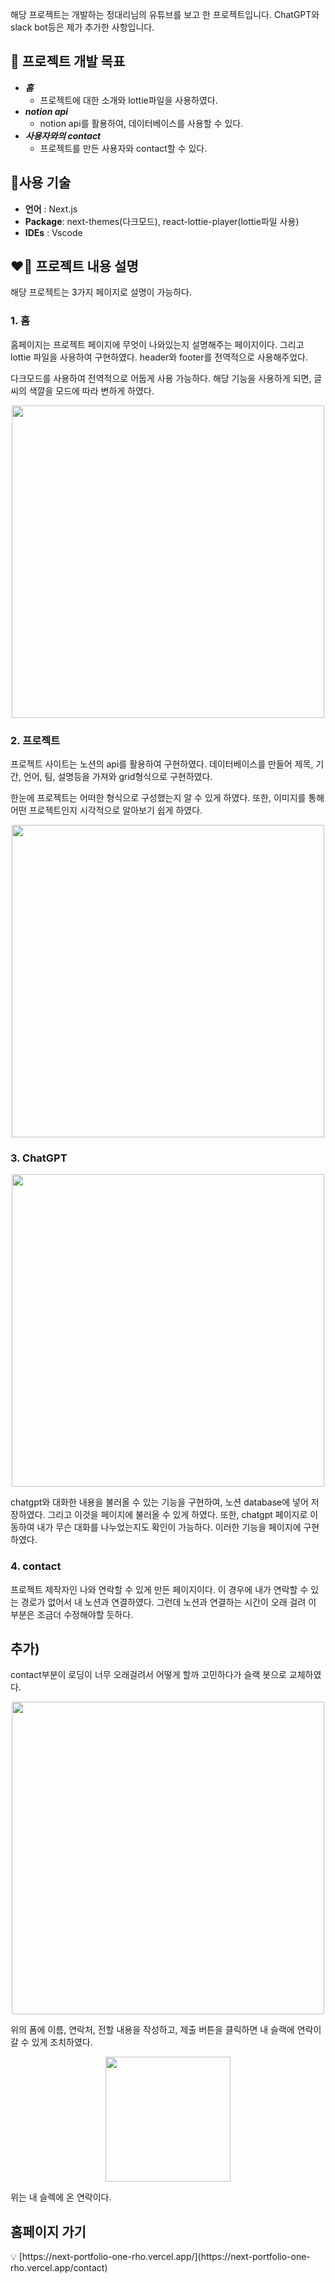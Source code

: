해당 프로젝트는 개발하는 정대리님의 유튜브를 보고 한 프로젝트입니다. ChatGPT와 slack bot등은 제가 추가한 사항입니다. 

## 🤩 프로젝트 개발 목표

- ***홈***
    - 프로젝트에 대한 소개와 lottie파일을 사용하였다.
- ***notion api***
    - notion api를 활용하여, 데이터베이스를 사용할 수 있다.
- ***사용자와의 contact***
    - 프로젝트를 만든 사용자와 contact할 수 있다.

## 🤔**사용 기술**

- **언어** : Next.js
- **Package**: next-themes(다크모드), react-lottie-player(lottie파일 사용)
- **IDEs** : Vscode

## ❤️‍🔥 프로젝트 내용 설명

해당 프로젝트는 3가지 페이지로 설명이 가능하다. 

### 1. 홈

홈페이지는 프로젝트 페이지에 무엇이 나와있는지 설명해주는 페이지이다. 그리고 lottie 파일을 사용하여 구현하였다. header와 footer를 전역적으로 사용해주었다. 

다크모드를 사용하여 전역적으로 어둡게 사용 가능하다. 해당 기능을 사용하게 되면, 글씨의 색깔을 모드에 따라 변하게 하였다.

<p align="center"><img src="https://github.com/Uheeking/Next_portfolio/assets/90121929/1e935961-b8b5-4f0f-92a9-a9145a79efac" height="500px"></p>


### 2. 프로젝트

프로젝트 사이트는 노션의 api를 활용하여 구현하였다. 데이터베이스를 만들어 제목, 기간, 언어, 팀, 설명등을 가져와 grid형식으로 구현하였다. 

한눈에 프로젝트는 어떠한 형식으로 구성했는지 알 수 있게 하였다. 또한, 이미지를 통해 어떤 프로젝트인지 시각적으로 알아보기 쉽게 하였다.
<p align="center"><img src="https://user-images.githubusercontent.com/90121929/230699848-09fc2b86-0048-4ba0-8148-2de7ce02ce25.png" height="500px"></p>

### 3. ChatGPT
<p align="center"><img src="https://user-images.githubusercontent.com/90121929/231706370-426e9ed3-e1d9-4f7a-8994-025be8a86342.png" height="500px"></p>
chatgpt와 대화한 내용을 불러올 수 있는 기능을 구현하여, 노션 database에 넣어 저장하였다. 그리고 이것을 페이지에 불러올 수 있게 하였다. 또한, chatgpt 페이지로 이동하여 내가 무슨 대화를 나누었는지도 확인이 가능하다. 이러한 기능을 페이지에 구현하였다. 

### 4. contact

프로젝트 제작자인 나와 연락할 수 있게 만든 페이지이다. 이 경우에 내가 연락할 수 있는 경로가 없어서 내 노션과 연결하였다. 그런데 노션과 연결하는 시간이 오래 걸려 이 부분은 조금더 수정해야할 듯하다.

## 추가)

contact부분이 로딩이 너무 오래걸려서 어떻게 할까 고민하다가 슬랙 봇으로 교체하였다.
<p align="center"><img src="https://github.com/Uheeking/Next_portfolio/assets/90121929/5a4f4ea7-85ad-4af8-ad21-58e86e86adc5" height="500px"></p>
위의 폼에 이름, 연락처, 전할 내용을 작성하고, 제출 버튼을 클릭하면 내 슬랙에 연락이 갈 수 있게 조치하였다.
<p align="center"><img src="https://github.com/Uheeking/Next_portfolio/assets/90121929/dd351088-b3df-493d-940d-6c6871f7c80b" height="200px"></p>
위는 내 슬렉에 온 연락이다. 

## 홈페이지 가기

<aside>
💡 [https://next-portfolio-one-rho.vercel.app/](https://next-portfolio-one-rho.vercel.app/contact)

</aside>

